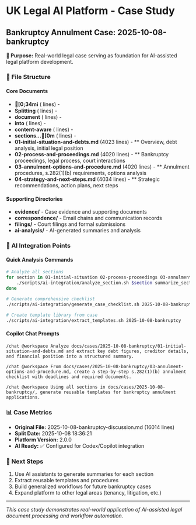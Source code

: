 # UK Legal AI Platform - Case Study
## Bankruptcy Annulment Case: 2025-10-08-bankruptcy

**🎯 Purpose:** Real-world legal case serving as foundation for AI-assisted legal platform development.

### 📁 File Structure

#### Core Documents
- **[0;34mℹ️** ( lines) - 
- **Splitting** ( lines) - 
- **document** ( lines) - 
- **into** ( lines) - 
- **content-aware** ( lines) - 
- **sections...[0m** ( lines) - 
- **01-initial-situation-and-debts.md** (4023 lines) - ** Overview, debt analysis, initial legal position  
- **02-process-and-proceedings.md** (4020 lines) - ** Bankruptcy proceedings, legal process, court interactions  
- **03-annulment-options-and-procedure.md** (4020 lines) - ** Annulment procedures, s.282(1)(b) requirements, options analysis  
- **04-strategy-and-next-steps.md** (4034 lines) - ** Strategic recommendations, action plans, next steps  

#### Supporting Directories
- **evidence/** - Case evidence and supporting documents
- **correspondence/** - Email chains and communication records  
- **filings/** - Court filings and formal submissions
- **ai-analysis/** - AI-generated summaries and analysis

### 🤖 AI Integration Points

#### Quick Analysis Commands
```bash
# Analyze all sections
for section in 01-initial-situation 02-process-proceedings 03-annulment-options 04-strategy-next-steps; do
    ./scripts/ai-integration/analyze_section.sh $section summarize_section
done

# Generate comprehensive checklist
./scripts/ai-integration/generate_case_checklist.sh 2025-10-08-bankruptcy

# Create template library from case
./scripts/ai-integration/extract_templates.sh 2025-10-08-bankruptcy
```

#### Copilot Chat Prompts
```
/chat @workspace Analyze docs/cases/2025-10-08-bankruptcy/01-initial-situation-and-debts.md and extract key debt figures, creditor details, and financial position into a structured summary.

/chat @workspace From docs/cases/2025-10-08-bankruptcy/03-annulment-options-and-procedure.md, create a step-by-step s.282(1)(b) annulment checklist with deadlines and required documents.

/chat @workspace Using all sections in docs/cases/2025-10-08-bankruptcy/, generate reusable templates for bankruptcy annulment applications.
```

### 📊 Case Metrics
- **Original File:** 2025-10-08-bankruptcy-discussion.md (16014 lines)
- **Split Date:** 2025-10-08 18:36:21
- **Platform Version:** 2.0.0
- **AI Ready:** ✅ Configured for Codex/Copilot integration

### 🚀 Next Steps
1. Use AI assistants to generate summaries for each section
2. Extract reusable templates and procedures  
3. Build generalized workflows for future bankruptcy cases
4. Expand platform to other legal areas (tenancy, litigation, etc.)

---
*This case study demonstrates real-world application of AI-assisted legal document processing and workflow automation.*
